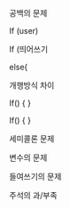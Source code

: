 공백의 문제

If (user)


If (띄어쓰기

else{


개행방식 차이

If() {
}

If()
{
}


세미콜론 문제


변수의 문제

들여쓰기의 문제


주석의 과/부족

